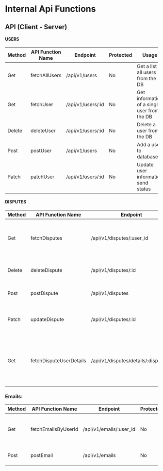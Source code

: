 # Internal Api Functions

## API (Client - Server)

#### USERS
| Method | API Function Name | Endpoint | Protected | Usage | Response |
| --- | --- | --- | --- | --- | --- |
| Get | fetchAllUsers | /api/v1/users | No | Get a list of all users from the DB | Objects (object = User) |
| Get | fetchUser | /api/v1/users/:id | No | Get information of a single user from the DB | Objects (object = User) |
| Delete | deleteUser | /api/v1/users/:id | No | Delete a user from the DB | id |
| Post | postUser | /api/v1/users | No | Add a user to database | Objects (object = User) |
| Patch | patchUser | /api/v1/users/:id | No | Update user information send status | status(200) |

#### DISPUTES
| Method | API Function Name | Endpoint | Protected | Usage | Response |
| --- | --- | --- | --- | --- | --- |
| Get | fetchDisputes | /api/v1/disputes/:user_id | No | Get a list of disputes by user id from the DB | An array of Objects (object = DisputeObj[]) |
| Delete | deleteDispute | /api/v1/disputes/:id | No | Delete dispute from the DB | Status 200 |
| Post | postDispute | /api/v1/disputes | No | Add a dispute to database | Objects (object = Dispute) |
| Patch | updateDispute | /api/v1/disputes/:id | No | Update dispute in database, especially for status | Objects (object = Dispute) |
| Get | fetchDisputeUserDetails | /api/v1/disputes/details/:dispute_id | No | Get a single dispute from the db, containing the users' name | An array of Objects (object = DisputeUserDetails) |

### Emails:
| Method | API Function Name | Endpoint | Protected | Usage | Response |
| --- | --- | --- | --- | --- | --- |
| Get | fetchEmailsByUserId | /api/v1/emails/:user_id | No | Get emails by user id from DB | (object = email[]) |
| Post | postEmail | /api/v1/emails | No | Add an email to database | Objects (object = email) |
